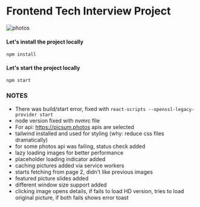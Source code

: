 # Frontend Tech Interview Project
![photos](.github/Screenshot.png "screenshot")

#### Let's install the project locally
`npm install`

#### Let's start the project locally
`npm start`

### NOTES
- There was build/start error, fixed with `react-scripts --openssl-legacy-provider start`
- node version fixed with nvmrc file
- For api: https://picsum.photos apis are selected
- tailwind installed and used for styling (why: reduce css files dramatically)
- for some photos api was failing, status check added
- lazy loading images for better performance
- placeholder loading indicator added
- caching pictures added via service workers
- starts fetching from page 2, didn't like previous images
- featured picture slides added
- different window size support added
- clicking image opens details, if fails to load HD version, tries to load original picture, if both fails shows error toast

